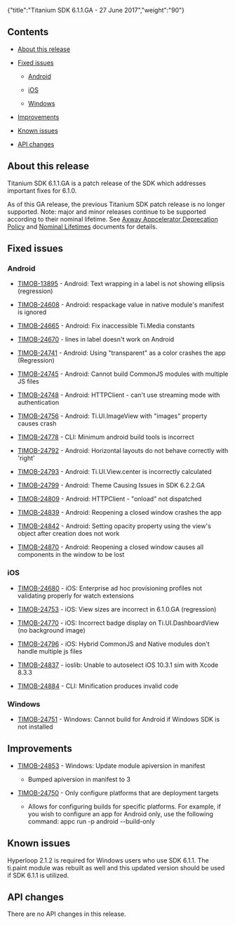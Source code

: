 {"title":"Titanium SDK 6.1.1.GA - 27 June 2017","weight":"90"} 

## Contents

*   [About this release](#Aboutthisrelease)
    
*   [Fixed issues](#Fixedissues)
    
    *   [Android](#Android)
        
    *   [iOS](#iOS)
        
    *   [Windows](#Windows)
        
*   [Improvements](#Improvements)
    
*   [Known issues](#Knownissues)
    
*   [API changes](#APIchanges)
    

## About this release

Titanium SDK 6.1.1.GA is a patch release of the SDK which addresses important fixes for 6.1.0.

As of this GA release, the previous Titanium SDK patch release is no longer supported. Note: major and minor releases continue to be supported according to their nominal lifetime. See [Axway Appcelerator Deprecation Policy](/docs/appc/AMPLIFY_Appcelerator_Services_Overview/Axway_Appcelerator_Deprecation_Policy/) and [Nominal Lifetimes](/docs/appc/AMPLIFY_Appcelerator_Services_Overview/Axway_Appcelerator_Product_Lifecycle/#NominalLifetimes) documents for details.

## Fixed issues

### Android

*   [TIMOB-13895](https://jira.appcelerator.org/browse/TIMOB-13895) - Android: Text wrapping in a label is not showing ellipsis (regression)
    
*   [TIMOB-24608](https://jira.appcelerator.org/browse/TIMOB-24608) - Android: respackage value in native module's manifest is ignored
    
*   [TIMOB-24665](https://jira.appcelerator.org/browse/TIMOB-24665) - Android: Fix inaccessible Ti.Media constants
    
*   [TIMOB-24670](https://jira.appcelerator.org/browse/TIMOB-24670) - lines in label doesn't work on Android
    
*   [TIMOB-24741](https://jira.appcelerator.org/browse/TIMOB-24741) - Android: Using "transparent" as a color crashes the app (Regression)
    
*   [TIMOB-24745](https://jira.appcelerator.org/browse/TIMOB-24745) - Android: Cannot build CommonJS modules with multiple JS files
    
*   [TIMOB-24748](https://jira.appcelerator.org/browse/TIMOB-24748) - Android: HTTPClient - can't use streaming mode with authentication
    
*   [TIMOB-24756](https://jira.appcelerator.org/browse/TIMOB-24756) - Android: Ti.UI.ImageView with "images" property causes crash
    
*   [TIMOB-24778](https://jira.appcelerator.org/browse/TIMOB-24778) - CLI: Minimum android build tools is incorrect
    
*   [TIMOB-24792](https://jira.appcelerator.org/browse/TIMOB-24792) - Android: Horizontal layouts do not behave correctly with 'right'
    
*   [TIMOB-24793](https://jira.appcelerator.org/browse/TIMOB-24793) - Android: Ti.UI.View.center is incorrectly calculated
    
*   [TIMOB-24799](https://jira.appcelerator.org/browse/TIMOB-24799) - Android: Theme Causing Issues in SDK 6.2.2.GA
    
*   [TIMOB-24809](https://jira.appcelerator.org/browse/TIMOB-24809) - Android: HTTPClient - "onload" not dispatched
    
*   [TIMOB-24839](https://jira.appcelerator.org/browse/TIMOB-24839) - Android: Reopening a closed window crashes the app
    
*   [TIMOB-24842](https://jira.appcelerator.org/browse/TIMOB-24842) - Android: Setting opacity property using the view's object after creation does not work
    
*   [TIMOB-24870](https://jira.appcelerator.org/browse/TIMOB-24870) - Android: Reopening a closed window causes all components in the window to be lost
    

### iOS

*   [TIMOB-24680](https://jira.appcelerator.org/browse/TIMOB-24680) - iOS: Enterprise ad hoc provisioning profiles not validating properly for watch extensions
    
*   [TIMOB-24753](https://jira.appcelerator.org/browse/TIMOB-24753) - iOS: View sizes are incorrect in 6.1.0.GA (regression)
    
*   [TIMOB-24770](https://jira.appcelerator.org/browse/TIMOB-24770) - iOS: Incorrect badge display on Ti.UI.DashboardView (no background image)
    
*   [TIMOB-24796](https://jira.appcelerator.org/browse/TIMOB-24796) - iOS: Hybrid CommonJS and Native modules don't handle multiple js files
    
*   [TIMOB-24837](https://jira.appcelerator.org/browse/TIMOB-24837) - ioslib: Unable to autoselect iOS 10.3.1 sim with Xcode 8.3.3
    
*   [TIMOB-24884](https://jira.appcelerator.org/browse/TIMOB-24884) - CLI: Minification produces invalid code
    

### Windows

*   [TIMOB-24751](https://jira.appcelerator.org/browse/TIMOB-24751) - Windows: Cannot build for Android if Windows SDK is not installed
    

## Improvements

*   [TIMOB-24853](https://jira.appcelerator.org/browse/TIMOB-24853) - Windows: Update module apiversion in manifest
    
    *   Bumped apiversion in manifest to 3
        
*   [TIMOB-24750](https://jira.appcelerator.org/browse/TIMOB-24750) - Only configure platforms that are deployment targets
    
    *   Allows for configuring builds for specific platforms. For example, if you wish to configure an app for Android only, use the following command: appc run -p android --build-only
        

## Known issues

Hyperloop 2.1.2 is required for Windows users who use SDK 6.1.1. The ti.paint module was rebuilt as well and this updated version should be used if SDK 6.1.1 is utilized.

## API changes

There are no API changes in this release.